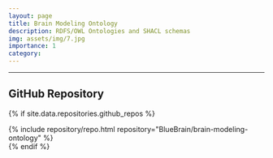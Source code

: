 ```yaml
---
layout: page
title: Brain Modeling Ontology
description: RDFS/OWL Ontologies and SHACL schemas
img: assets/img/7.jpg
importance: 1
category: 
---
```


---

## GitHub Repository

{% if site.data.repositories.github_repos %}
<div class="repositories d-flex flex-wrap flex-md-row flex-column justify-content-between align-items-center">
    {% include repository/repo.html repository="BlueBrain/brain-modeling-ontology" %}
</div>
{% endif %}
